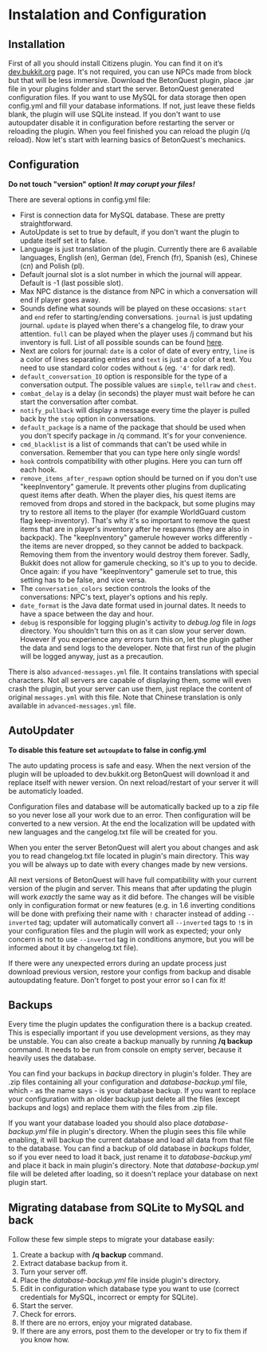 # Instalation and Configuration

## Installation

First of all you should install Citizens plugin. You can find it on it’s [dev.bukkit.org](http://dev.bukkit.org/bukkit-plugins/citizens/) page. It's not required, you can use NPCs made from block but that will be less immersive. Download the BetonQuest plugin, place .jar file in your plugins folder and start the server. BetonQuest generated configuration files. If you want to use MySQL for data storage then open config.yml and fill your database informations. If not, just leave these fields blank, the plugin will use SQLite instead. If you don't want to use autoupdater disable it in configuration before restarting the server or reloading the plugin. When you feel finished you can reload the plugin (/q reload). Now let's start with learning basics of BetonQuest's mechanics.

## Configuration

**Do not touch "version" option! _It may corupt your files!_**

There are several options in config.yml file: 

* First is connection data for MySQL database. These are pretty straightforward.
* AutoUpdate is set to true by default, if you don't want the plugin to update itself set it to false.
* Language is just translation of the plugin. Currently there are 6 available languages, English (en), German (de), French (fr), Spanish (es), Chinese (cn) and Polish (pl).
* Default journal slot is a slot number in which the journal will appear. Default is -1 (last possible slot).
* Max NPC distance is the distance from NPC in which a conversation will end if player goes away.
* Sounds define what sounds will be played on these occasions: `start` and `end` refer to starting/ending conversations. `journal` is just updating journal. `update` is played when there's a changelog file, to draw your attention. `full` can be played when the player uses /j command but his inventory is full. List of all possible sounds can be found [here](https://hub.spigotmc.org/javadocs/spigot/org/bukkit/Sound.html).
* Next are colors for journal: `date` is a color of date of every entry, `line` is a color of lines separating entries and `text` is just a color of a text. You need to use standard color codes without `&` (eg. `'4'` for dark red).
* `default_conversation_IO` option is responsible for the type of a conversation output. The possible values are `simple`, `tellraw` and `chest`.
* `combat_delay` is a delay (in seconds) the player must wait before he can start the conversation after combat.
* `notify_pullback` will display a message every time the player is pulled back by the `stop` option in conversations.
* `default_package` is a name of the package that should be used when you don't specify package in /q command. It's for your convenience.
* `cmd_blacklist` is a list of commands that can't be used while in conversation. Remember that you can type here only single words!
* `hook` controls compatibility with other plugins. Here you can turn off each hook.
* `remove_items_after_respawn` option should be turned on if you don't use "keepInventory" gamerule. It prevents other plugins from duplicating quest items after death. When the player dies, his quest items are removed from drops and stored in the backpack, but some plugins may try to restore all items to the player (for example WorldGuard custom flag keep-inventory). That's why it's so important to remove the quest items that are in player's inventory after he respawns (they are also in backpack). The "keepInventory" gamerule however works differently - the items are never dropped, so they cannot be added to backpack. Removing them from the inventory would destroy them forever. Sadly, Bukkit does not allow for gamerule checking, so it's up to you to decide. Once again: if you have "keepInventory" gamerule set to true, this setting has to be false, and vice versa.
* The `conversation_colors` section controls the looks of the conversations: NPC's text, player's options and his reply.
* `date_format` is the Java date format used in journal dates. It needs to have a space between the day and hour.
* `debug` is responsible for logging plugin's activity to _debug.log_ file in _logs_ directory. You shouldn't turn this on as it can slow your server down. However if you experience any errors turn this on, let the plugin gather the data and send logs to the developer. Note that first run of the plugin will be logged anyway, just as a precaution.

There is also `advanced-messages.yml` file. It contains translations with special characters. Not all servers are capable of displaying them, some will even crash the plugin, but your server can use them, just replace the content of original `messages.yml` with this file. Note that Chinese translation is only available in `advanced-messages.yml` file.

## AutoUpdater

**To disable this feature set `autoupdate` to false in config.yml**

The auto updating process is safe and easy. When the next version of the plugin will be uploaded to dev.bukkit.org BetonQuest will download it and replace itself with newer version. On next reload/restart of your server it will be automaticly loaded.

Configuration files and database will be automatically backed up to a zip file so you never lose all your work due to an error. Then configuration will be converted to a new version. At the end the localization will be updated with new languages and the cangelog.txt file will be created for you.

When you enter the server BetonQuest will alert you about changes and ask you to read changelog.txt file located in plugin's main directory. This way you will be always up to date with every changes made by new versions.

All next versions of BetonQuest will have full compatibility with your current version of the plugin and server. This means that after updating the plugin will work _exactly_ the same way as it did before. The changes will be visible only in configuration format or new features (e.g. in 1.6 inverting conditions will be done with prefixing their name with `!` character instead of adding `--inverted` tag; updater will automatically convert all `--inverted` tags to `!`s in your configuration files and the plugin will work as expected; your only concern is not to use `--inverted` tag in conditions anymore, but you will be informed about it by changelog.txt file).

If there were any unexpected errors during an update process just download previous version, restore your configs from backup and disable autoupdating feature. Don't forget to post your error so I can fix it!

## Backups

Every time the plugin updates the configuration there is a backup created. This is especially important if you use development versions, as they may be unstable. You can also create a backup manually by running **/q backup** command. It needs to be run from console on empty server, because it heavily uses the database.

You can find your backups in _backup_ directory in plugin's folder. They are .zip files containing all your configuration and _database-backup.yml_ file, which - as the name says - is your database backup. If you want to replace your configuration with an older backup just delete all the files (except backups and logs) and replace them with the files from .zip file.

If you want your database loaded you should also place _database-backup.yml_ file in plugin's directory. When the plugin sees this file while enabling, it will backup the current database and load all data from that file to the database. You can find a backup of old database in _backups_ folder, so if you ever need to load it back, just rename it to _database-backup.yml_ and place it back in main plugin's directory. Note that _database-backup.yml_ file will be deleted after loading, so it doesn't replace your database on next plugin start.

## Migrating database from SQLite to MySQL and back

Follow these few simple steps to migrate your database easily:

1. Create a backup with **/q backup** command.
2. Extract database backup from it.
3. Turn your server off.
4. Place the _database-backup.yml_ file inside plugin's directory.
5. Edit in configuration which database type you want to use (correct credentials for MySQL, incorrect or empty for SQLite).
6. Start the server.
7. Check for errors.
8. If there are no errors, enjoy your migrated database.
9. If there are any errors, post them to the developer or try to fix them if you know how.
